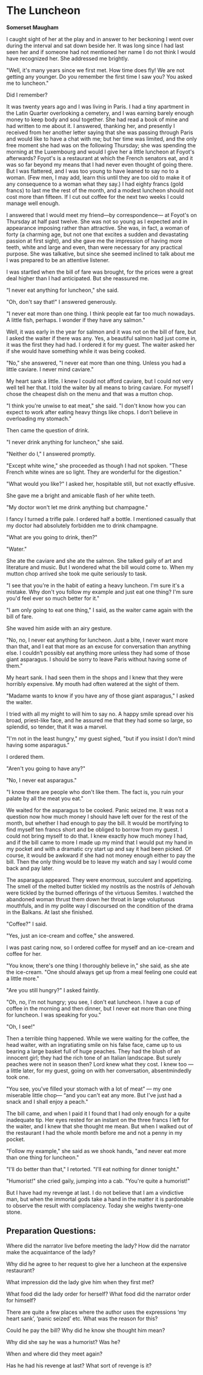 # The Luncheon

**Somerset Maugham**

 

I caught sight of her at the play and in answer to her beckoning I went over during the interval and sat down beside her. It was long since I had last seen her and if someone had not mentioned her name I do not think I would have recognized her. She addressed me brightly.

"Well, it's many years since we first met. How time does fly! We are not getting any younger. Do you remember the first time I saw you? You asked me to luncheon."

Did I remember?

It was twenty years ago and I was living in Paris. I had a tiny apartment in the Latin Quarter overlooking a cemetery, and I was earning barely enough money to keep body and soul together. She had read a book of mine and had written to me about it. I answered, thanking her, and presently I received from her another letter saying that she was passing through Paris and would like to have a chat with me; but her time was limited, and the only free moment she had was on the following Thursday; she was spending the morning at the Luxembourg and would I give her a little luncheon at Foyot's afterwards? Foyot's is a restaurant at which the French senators eat, and it was so far beyond my means that I had never even thought of going there. But I was flattered, and I was too young to have leaned to say no to a woman. (Few men, I may add, learn this until they are too old to make it of any consequence to a woman what they say.) I had eighty francs (gold francs) to last me the rest of the month, and a modest luncheon should not cost more than fifteen. If I cut out coffee for the next two weeks I could manage well enough.

I answered that I would meet my friend—by correspondence— at Foyot's on Thursday at half past twelve. She was not so young as I expected and in appearance imposing rather than attractive. She was, in fact, a woman of forty (a charming age, but not one that excites a sudden and devastating passion at first sight), and she gave me the impression of having more teeth, white and large and even, than were necessary for any practical purpose. She was talkative, but since she seemed inclined to talk about me I was prepared to be an attentive listener. 

I was startled when the bill of fare was brought, for the prices were a great deal higher than I had anticipated. But she reassured me.

“I never eat anything for luncheon," she said.

"Oh, don't say that!" I answered generously.

"I never eat more than one thing. I think people eat far too much nowadays. A little fish, perhaps. I wonder if they have any salmon."

Well, it was early in the year for salmon and it was not on the bill of fare, but I asked the waiter if there was any. Yes, a beautiful salmon had just come in, it was the first they had had. I ordered it for my guest. The waiter asked her if she would have something while it was being cooked.

"No," she answered, "I never eat more than one thing. Unless you had a little caviare. I never mind caviare."

My heart sank a little. I knew I could not afford caviare, but I could not very well tell her that. I told the waiter by all means to bring caviare. For myself I chose the cheapest dish on the menu and that was a mutton chop.

"I think you're unwise to eat meat," she said. "I don't know how you can expect to work after eating heavy things like chops. I don’t believe in overloading my stomach."

Then came the question of drink.

"I never drink anything for luncheon," she said.

"Neither do I," I answered promptly.

"Except white wine," she proceeded as though I had not spoken. "These French white wines are so light. They are wonderful for the digestion."

"What would you like?" I asked her, hospitable still, but not exactly effusive.

She gave me a bright and amicable flash of her white teeth.

"My doctor won't let me drink anything but champagne."

 I fancy I turned a trifle pale. I ordered half a bottle. I mentioned casually that my doctor had absolutely forbidden me to drink champagne.

"What are you going to drink, then?"

"Water."

She ate the caviare and she ate the salmon. She talked gaily of art and literature and music. But I wondered what the bill would come to. When my mutton chop arrived she took me quite seriously to task.

"I see that you're in the habit of eating a heavy luncheon. I'm sure it's a mistake. Why don't you follow my example and just eat one thing? I'm sure you'd feel ever so much better for it."

"I am only going to eat one thing," I said, as the waiter came again with the bill of fare. 

She waved him aside with an airy gesture.

"No, no, I never eat anything for luncheon. Just a bite, I never want more than that, and I eat that more as an excuse for conversation than anything else. I couldn’t possibly eat anything more unless they had some of those giant asparagus. I should be sorry to leave Paris without having some of them."

My heart sank. I had seen them in the shops and I knew that they were horribly expensive. My mouth had often watered at the sight of them.

 "Madame wants to know if you have any of those giant asparagus," I asked the waiter.

I tried with all my might to will him to say no. A happy smile spread over his broad, priest-like face, and he assured me that they had some so large, so splendid, so tender, that it was a marvel.

"I'm not in the least hungry," my guest sighed, "but if you insist I don't mind having some asparagus."

I ordered them.

"Aren't you going to have any?"

"No, I never eat asparagus."

"I know there are people who don't like them. The fact is, you ruin your palate by all the meat you eat."

We waited for the asparagus to be cooked. Panic seized me. It was not a question now how much money I should have left over for the rest of the month, but whether I had enough to pay the bill. It would be mortifying to find myself ten francs short and be obliged to borrow from my guest. I could not bring myself to do that. I knew exactly how much money I had, and if the bill came to more I made up my mind that I would put my hand in my pocket and with a dramatic cry start up and say it had been picked. Of course, it would be awkward if she had not money enough either to pay the bill. Then the only thing would be to leave my watch and say I would come back and pay later.

The asparagus appeared. They were enormous, succulent and appetizing. The smell of the melted butter tickled my nostrils as the nostrils of Jehovah were tickled by the burned offerings of the virtuous Semites. I watched the abandoned woman thrust them down her throat in large voluptuous mouthfuls, and in my polite way I discoursed on the condition of the drama in the Balkans. At last she finished.

"Coffee?" I said.

"Yes, just an ice-cream and coffee," she answered.

I was past caring now, so I ordered coffee for myself and an ice-cream and coffee for her.

"You know, there's one thing I thoroughly believe in," she said, as she ate the ice-cream. "One should always get up from a meal feeling one could eat a little more."

"Are you still hungry?" I asked faintly.

"Oh, no, I'm not hungry; you see, I don't eat luncheon. I have a cup of coffee in the morning and then dinner, but I never eat more than one thing for luncheon. I was speaking for you."

"Oh, I see!"

Then a terrible thing happened. While we were waiting for the coffee, the head waiter, with an ingratiating smile on his false face, came up to us bearing a large basket full of huge peaches. They had the blush of an innocent girl; they had the rich tone of an Italian landscape. But surely peaches were not in season then? Lord knew what they cost. I knew too — a little later, for my guest, going on with her conversation, absentmindedly took one. 

"You see, you've filled your stomach with a lot of meat” — my one miserable little chop— “and you can't eat any more. But I've just had a snack and I shall enjoy a peach."

The bill came, and when I paid it I found that I had only enough for a quite inadequate tip. Her eyes rested for an instant on the three francs I left for the waiter, and I knew that she thought me mean. But when I walked out of the restaurant I had the whole month before me and not a penny in my pocket.

"Follow my example," she said as we shook hands, "and never eat more than one thing for luncheon."

"I'll do better than that," I retorted. "I'll eat nothing for dinner tonight."

"Humorist!" she cried gaily, jumping into a cab. "You're quite a humorist!"

But I have had my revenge at last. I do not believe that I am a vindictive man, but when the immortal gods take a hand in the matter it is pardonable to observe the result with complacency. Today she weighs twenty-one stone. 

 

## Preparation Questions:

Where did the narrator live before meeting the lady? How did the narrator make the acquaintance of the lady?



Why did he agree to her request to give her a luncheon at the expensive restaurant?



What impression did the lady give him when they first met?



What food did the lady order for herself? What food did the narrator order for himself? 



There are quite a few places where the author uses the expressions ‘my heart sank’, ‘panic seized’ etc. What was the reason for this?



Could he pay the bill? Why did he know she thought him mean?



Why did she say he was a humorist? Was he?



When and where did they meet again? 



Has he had his revenge at last? What sort of revenge is it?

 

 

 